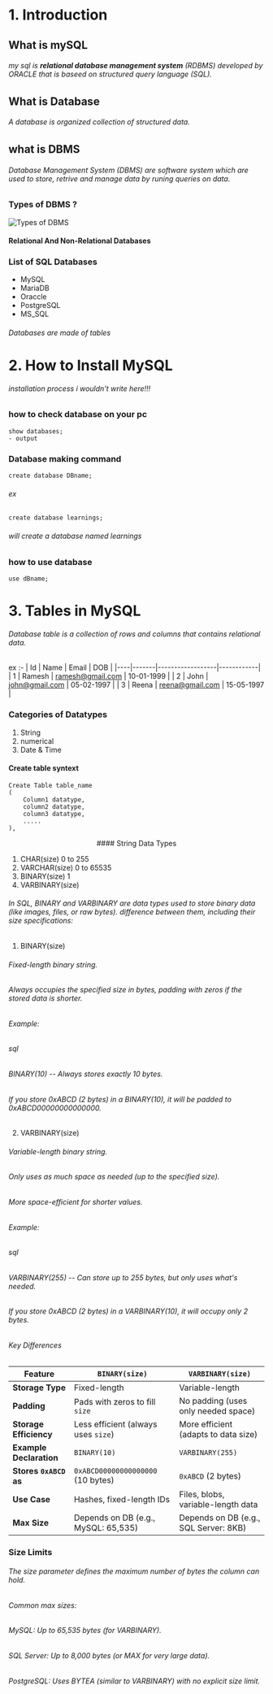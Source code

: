 # 1. Introduction
## What is mySQL
###### my sql is **relational database management system** (RDBMS) developed by ORACLE that is baseed on structured query language (SQL).

## What is Database
###### A database is organized collection of structured data.

## what is DBMS 
###### Database Management System (DBMS) are software system which are used to store, retrive and manage data by runing queries on data.

### Types of DBMS ?
![Types of DBMS](https://github.com/user-attachments/assets/81db2917-b6c3-429c-b842-4907290e5ca0)
#### Relational And Non-Relational Databases

### List of SQL Databases 
- MySQL
- MariaDB
- Oraccle
- PostgreSQL
- MS_SQL

###### Databases are made of tables

# 2. How to Install MySQL
###### installation process i wouldn't write here!!!

### how to check database on your pc
```
show databases;
- output

```
### Database making command 
```
create database DBname;
```
###### ex
```
create database learnings;
```
###### will create a database named learnings
### how to use database 
```
use dBname;
```
# 3. Tables in MySQL
###### Database table is a collection of rows and columns that contains relational data. 
ex :- 
| Id | Name  | Email            | DOB        |
|----|-------|------------------|------------|
| 1  | Ramesh | ramesh@gmail.com | 10-01-1999 |
| 2  | John   | john@gmail.com   | 05-02-1997 |
| 3  | Reena  | reena@gmail.com  | 15-05-1997 |

### Categories of Datatypes
1. String
2. numerical
3. Date & Time

#### Create table syntext
```
Create Table table_name
(
    Column1 datatype,
    column2 datatype,
    column3 datatype,
    .....
),
```
<div align="center">
#### String Data Types
</div>

1. CHAR(size) 0 to 255
2. VARCHAR(size) 0 to 65535
3. BINARY(size) 1
4. VARBINARY(size)

###### In SQL, BINARY and VARBINARY are data types used to store binary data (like images, files, or raw bytes). difference between them, including their size specifications:

1. BINARY(size)
###### Fixed-length binary string.

###### Always occupies the specified size in bytes, padding with zeros if the stored data is shorter.

###### Example:

###### sql
###### BINARY(10)  -- Always stores exactly 10 bytes.
###### If you store 0xABCD (2 bytes) in a BINARY(10), it will be padded to 0xABCD00000000000000.

2. VARBINARY(size)
###### Variable-length binary string.

###### Only uses as much space as needed (up to the specified size).

###### More space-efficient for shorter values.

###### Example:

###### sql
###### VARBINARY(255)  -- Can store up to 255 bytes, but only uses what's needed.
###### If you store 0xABCD (2 bytes) in a VARBINARY(10), it will occupy only 2 bytes.

###### Key Differences
| Feature               | `BINARY(size)`                          | `VARBINARY(size)`                      |
|-----------------------|----------------------------------------|----------------------------------------|
| **Storage Type**      | Fixed-length                           | Variable-length                       |
| **Padding**           | Pads with zeros to fill `size`         | No padding (uses only needed space)   |
| **Storage Efficiency**| Less efficient (always uses `size`)    | More efficient (adapts to data size)  |
| **Example Declaration**| `BINARY(10)`                          | `VARBINARY(255)`                      |
| **Stores `0xABCD` as** | `0xABCD00000000000000` (10 bytes)      | `0xABCD` (2 bytes)                    |
| **Use Case**          | Hashes, fixed-length IDs               | Files, blobs, variable-length data    |
| **Max Size**          | Depends on DB (e.g., MySQL: 65,535)    | Depends on DB (e.g., SQL Server: 8KB) |

### Size Limits
###### The size parameter defines the maximum number of bytes the column can hold.
###### Common max sizes:

###### MySQL: Up to 65,535 bytes (for VARBINARY).

###### SQL Server: Up to 8,000 bytes (or MAX for very large data).

###### PostgreSQL: Uses BYTEA (similar to VARBINARY) with no explicit size limit.
